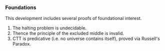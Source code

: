 ### Foundations

This development includes several proofs of foundational interest.

1. The halting problem is undecidable.
2. Thence the principle of the excluded middle is invalid.
3. CTT is predicative (i.e. no universe contains itself), proved via Russell's Paradox.
